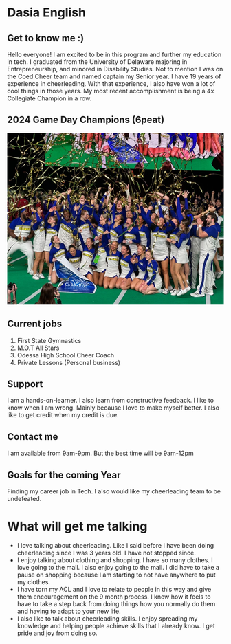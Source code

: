 # Dasia English 

## Get to know me :)

Hello everyone! I am excited to be in this program and further my education in tech. I graduated from the University of Delaware majoring in Entrepreneurship, and minored in Disability Studies. Not to mention I was on the Coed Cheer team and named captain my Senior year. I have 19 years of experience in cheerleading. With that experience, I also have won a lot of cool things in those years. My most recent accomplishment is being a 4x Collegiate Champion in a row.

## 2024 Game Day Champions (6peat)

<img src= "images/Celebration.JPG" height=400/> 

## Current jobs 

1. First State Gymnastics
2. M.O.T All Stars 
3. Odessa High School Cheer Coach 
4. Private Lessons (Personal business)

## Support 

I am a hands-on-learner. I also learn from constructive feedback. I like to know when I am wrong. Mainly because I love to make myself better. I also like to get credit when my credit is due.

## Contact me 

I am available from 9am-9pm. But the best time will be 9am-12pm

## Goals for the coming Year

Finding my career job in Tech. I also would like my cheerleading team to be undefeated. 

# What will get me talking 

* I love talking about cheerleading. Like I said before I have been doing cheerleading since I was 3 years old. I have not stopped since. 
* I enjoy talking about clothing and shopping. I have so many clothes. I love going to the mall. I also enjoy going to the mall. I did have to take a pause on shopping because I am starting to not have anywhere to put my clothes. 
* I have torn my ACL and I love to relate to people in this way and give them encouragement on the 9 month process. I know how it feels to have to take a step back from doing things how you normally do them and having to adapt to your new life. 
* I also like to talk about cheerleading skills. I enjoy spreading my knowledge and helping people achieve skills that I already know. I get pride and joy from doing so. 
